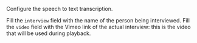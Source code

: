 Configure the speech to text transcription. 

Fill the `interview` field with the name of the person being interviewed. Fill the `video` field with the Vimeo link of the actual interview: this is the video that will be used during playback.